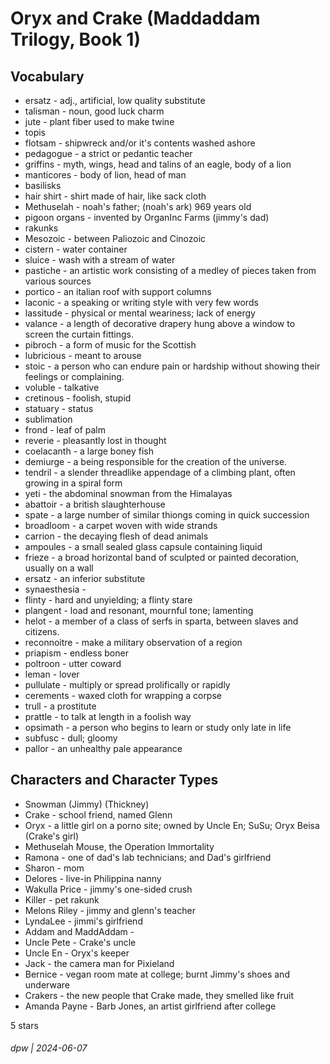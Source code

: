 # Oryx and Crake (Maddaddam Trilogy, Book 1)

## Vocabulary

* ersatz - adj., artificial, low quality substitute
* talisman - noun, good luck charm
* jute - plant fiber used to make twine
* topis
* flotsam - shipwreck and/or it's contents washed ashore
* pedagogue - a strict or pedantic teacher
* griffins - myth, wings, head and talins of an eagle, body of a lion
* manticores - body of lion, head of man
* basilisks
* hair shirt - shirt made of hair, like sack cloth
* Methuselah - noah's father; (noah's ark) 969 years old
* pigoon organs - invented by OrganInc Farms (jimmy's dad)
* rakunks
* Mesozoic - between Paliozoic and Cinozoic
* cistern - water container
* sluice - wash with a stream of water
* pastiche - an artistic work consisting of a medley of pieces taken from various sources
* portico - an italian roof with support columns
* laconic - a speaking or writing style with very few words
* lassitude - physical or mental weariness; lack of energy
* valance - a length of decorative drapery hung above a window to screen the curtain fittings.
* pibroch - a form of music for the Scottish 
* lubricious - meant to arouse
* stoic - a person who can endure pain or hardship without showing their feelings or complaining.
* voluble - talkative
* cretinous - foolish, stupid
* statuary - status
* sublimation
* frond - leaf of palm
* reverie - pleasantly lost in thought
* coelacanth - a large boney fish
* demiurge - a being responsible for the creation of the universe.
* tendril - a slender threadlike appendage of a climbing plant, often growing in a spiral form
* yeti - the abdominal snowman from the Himalayas
* abattoir - a british slaughterhouse
* spate - a large number of similar thiongs coming in quick succession
* broadloom - a carpet woven with wide strands
* carrion - the decaying flesh of dead animals
* ampoules - a small sealed glass capsule containing liquid
* frieze - a broad horizontal band of sculpted or painted decoration, usually on a wall
* ersatz - an inferior substitute
* synaesthesia - 
* flinty - hard and unyielding; a flinty stare
* plangent - load and resonant, mournful tone; lamenting
* helot - a member of a class of serfs in sparta, between slaves and citizens.
* reconnoitre - make a military observation of a region
* priapism - endless boner
* poltroon - utter coward
* leman - lover
* pullulate - multiply or spread prolifically or rapidly
* cerements - waxed cloth for wrapping a corpse
* trull - a prostitute
* prattle - to talk at length in a foolish way
* opsimath - a person who begins to learn or study only late in life
* subfusc - dull; gloomy
* pallor - an unhealthy pale appearance

## Characters and Character Types

* Snowman (Jimmy) (Thickney)
* Crake - school friend, named Glenn
* Oryx - a little girl on a porno site; owned by Uncle En; SuSu; Oryx Beisa (Crake's girl)
* Methuselah Mouse, the Operation Immortality
* Ramona - one of dad's lab technicians; and Dad's girlfriend
* Sharon - mom
* Delores - live-in Philippina nanny
* Wakulla Price - jimmy's one-sided crush
* Killer - pet rakunk
* Melons Riley - jimmy and glenn's teacher
* LyndaLee - jimmi's girlfriend
* Addam and MaddAddam - 
* Uncle Pete - Crake's uncle
* Uncle En - Oryx's keeper
* Jack - the camera man for Pixieland
* Bernice - vegan room mate at college; burnt Jimmy's shoes and underware
* Crakers - the new people that Crake made,  they smelled like fruit
* Amanda Payne - Barb Jones, an artist girlfriend after college

5 stars

###### dpw | 2024-06-07

